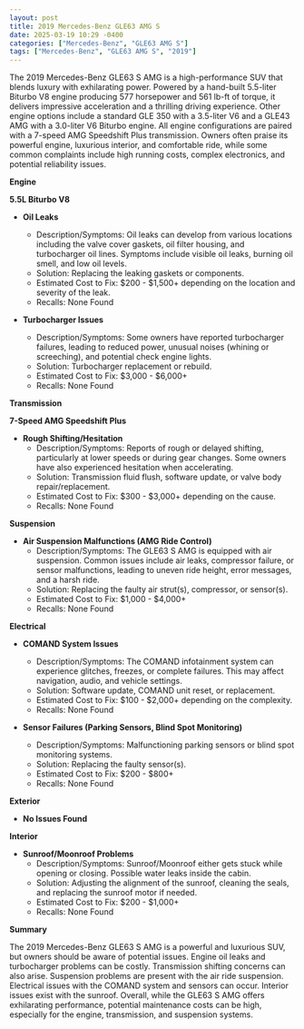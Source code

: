 ```yaml
---
layout: post
title: 2019 Mercedes-Benz GLE63 AMG S
date: 2025-03-19 10:29 -0400
categories: ["Mercedes-Benz", "GLE63 AMG S"]
tags: ["Mercedes-Benz", "GLE63 AMG S", "2019"]
---
```

The 2019 Mercedes-Benz GLE63 S AMG is a high-performance SUV that blends luxury with exhilarating power. Powered by a hand-built 5.5-liter Biturbo V8 engine producing 577 horsepower and 561 lb-ft of torque, it delivers impressive acceleration and a thrilling driving experience. Other engine options include a standard GLE 350 with a 3.5-liter V6 and a GLE43 AMG with a 3.0-liter V6 Biturbo engine. All engine configurations are paired with a 7-speed AMG Speedshift Plus transmission. Owners often praise its powerful engine, luxurious interior, and comfortable ride, while some common complaints include high running costs, complex electronics, and potential reliability issues.

**Engine**

**5.5L Biturbo V8**

*   **Oil Leaks**
    *   Description/Symptoms: Oil leaks can develop from various locations including the valve cover gaskets, oil filter housing, and turbocharger oil lines. Symptoms include visible oil leaks, burning oil smell, and low oil levels.
    *   Solution: Replacing the leaking gaskets or components.
    *   Estimated Cost to Fix: $200 - $1,500+ depending on the location and severity of the leak.
    *   Recalls: None Found

*   **Turbocharger Issues**
    *   Description/Symptoms: Some owners have reported turbocharger failures, leading to reduced power, unusual noises (whining or screeching), and potential check engine lights.
    *   Solution: Turbocharger replacement or rebuild.
    *   Estimated Cost to Fix: $3,000 - $6,000+
    *   Recalls: None Found

**Transmission**

**7-Speed AMG Speedshift Plus**

*   **Rough Shifting/Hesitation**
    *   Description/Symptoms: Reports of rough or delayed shifting, particularly at lower speeds or during gear changes. Some owners have also experienced hesitation when accelerating.
    *   Solution: Transmission fluid flush, software update, or valve body repair/replacement.
    *   Estimated Cost to Fix: $300 - $3,000+ depending on the cause.
    *   Recalls: None Found

**Suspension**

*   **Air Suspension Malfunctions (AMG Ride Control)**
    *   Description/Symptoms: The GLE63 S AMG is equipped with air suspension. Common issues include air leaks, compressor failure, or sensor malfunctions, leading to uneven ride height, error messages, and a harsh ride.
    *   Solution: Replacing the faulty air strut(s), compressor, or sensor(s).
    *   Estimated Cost to Fix: $1,000 - $4,000+
    *   Recalls: None Found

**Electrical**

*   **COMAND System Issues**
    *   Description/Symptoms: The COMAND infotainment system can experience glitches, freezes, or complete failures. This may affect navigation, audio, and vehicle settings.
    *   Solution: Software update, COMAND unit reset, or replacement.
    *   Estimated Cost to Fix: $100 - $2,000+ depending on the complexity.
    *   Recalls: None Found

*   **Sensor Failures (Parking Sensors, Blind Spot Monitoring)**
    *   Description/Symptoms: Malfunctioning parking sensors or blind spot monitoring systems.
    *   Solution: Replacing the faulty sensor(s).
    *   Estimated Cost to Fix: $200 - $800+
    *   Recalls: None Found

**Exterior**

*   **No Issues Found**

**Interior**

*   **Sunroof/Moonroof Problems**
    * Description/Symptoms: Sunroof/Moonroof either gets stuck while opening or closing. Possible water leaks inside the cabin.
    * Solution: Adjusting the alignment of the sunroof, cleaning the seals, and replacing the sunroof motor if needed.
    * Estimated Cost to Fix: $200 - $1,000+
    *   Recalls: None Found

**Summary**

The 2019 Mercedes-Benz GLE63 S AMG is a powerful and luxurious SUV, but owners should be aware of potential issues. Engine oil leaks and turbocharger problems can be costly. Transmission shifting concerns can also arise. Suspension problems are present with the air ride suspension. Electrical issues with the COMAND system and sensors can occur. Interior issues exist with the sunroof. Overall, while the GLE63 S AMG offers exhilarating performance, potential maintenance costs can be high, especially for the engine, transmission, and suspension systems.


